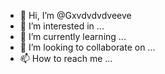 - 👋 Hi, I’m @Gxvdvdvdveeve
- 👀 I’m interested in ...
- 🌱 I’m currently learning ...
- 💞️ I’m looking to collaborate on ...
- 📫 How to reach me ...

<!---
Gxvdvdvdveeve/Gxvdvdvdveeve is a ✨ special ✨ repository because its `README.md` (this file) appears on your GitHub profile.
You can click the Preview link to take a look at your changes.
--->
